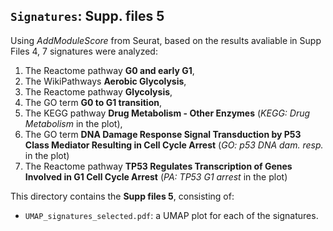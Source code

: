 ## `Signatures`: **Supp. files 5** 
Using *AddModuleScore* from Seurat, based on the results avaliable in Supp Files 4, 7 signatures were analyzed:
1. The Reactome pathway **G0 and early G1**,
2. The WikiPathways **Aerobic Glycolysis**,
3. The Reactome pathway **Glycolysis**, 
4. The GO term **G0 to G1 transition**, 
5. The KEGG pathway **Drug Metabolism - Other Enzymes** (*KEGG: Drug Metabolism* in the plot), 
6. The GO term **DNA Damage Response Signal Transduction by P53 Class Mediator Resulting in Cell Cycle Arrest** (*GO: p53 DNA dam. resp.* in the plot)
7. The Reactome pathway **TP53 Regulates Transcription of Genes Involved in G1 Cell Cycle Arrest** (*PA: TP53 G1 arrest* in the plot)  


This directory contains the **Supp files 5**, consisting of:
* `UMAP_signatures_selected.pdf`: a UMAP plot for each of the signatures.
